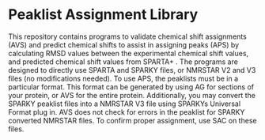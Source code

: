 # Peaklist Assignment Library
This repository contains programs to validate chemical shift assignments (AVS) and predict chemical shifts to assist in assigning peaks (APS) by calculating RMSD values between the experimental chemical shift values, and predicted chemical shift values from SPARTA+ . The programs are designed to directly use SPARTA and SPARKY files, or NMRSTAR V2 and V3 files (no modifications needed). To use APS, the peaklists must be in a particular format. This format can be generated by using AG for sections of your protein, or AVS for the entire protein. Additionally, you may convert the SPARKY peaklist files into a NMRSTAR V3 file using SPARKYs Universal Format plug in. AVS does not check for errors in the peaklist for SPARKY converted NMRSTAR files. To confirm proper assignment, use SAC on these files.  
